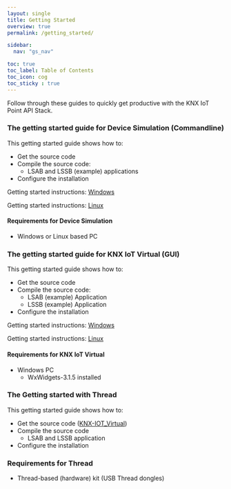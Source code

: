 ```yaml
---
layout: single
title: Getting Started
overview: true
permalink: /getting_started/

sidebar:
  nav: "gs_nav"

toc: true
toc_label: Table of Contents
toc_icon: cog
toc_sticky : true
---
```


Follow through these guides to quickly get productive with the KNX IoT Point API Stack.

### The getting started guide for Device Simulation (Commandline)

This getting started guide shows how to:

- Get the source code
- Compile the source code:
  - LSAB and LSSB (example) applications
- Configure the installation

Getting started instructions: [Windows](/building_windows/)

Getting started instructions: [Linux](/building_linux/)

#### Requirements for Device Simulation

- Windows or Linux based PC

### The getting started guide for KNX IoT Virtual (GUI)

This getting started guide shows how to:

- Get the source code
- Compile the source code:
  - LSAB (example) Application
  - LSSB (example) Application
- Configure the installation

Getting started instructions: [Windows](/building_windows/)

Getting started instructions: [Linux](/building_linux/)

#### Requirements for KNX IoT Virtual

- Windows PC
  - WxWidgets-3.1.5 installed


### The Getting started with Thread

This getting started guide shows how to:

- Get the source code ([KNX-IOT_Virtual](https://github.com/KNX-IOT/KNX-IOT-Virtual))
- Compile the source code
  - LSAB and LSSB application
- Configure the installation

### Requirements for Thread

- Thread-based (hardware) kit (USB Thread dongles)
